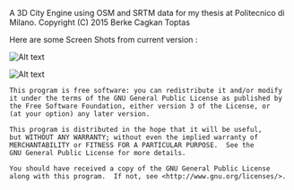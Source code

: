 A 3D City Engine using OSM and SRTM data for my thesis at Politecnico di Milano. 
Copyright (C) 2015  Berke Cagkan Toptas

Here are some Screen Shots from current version :

![Alt text](http://i.imgur.com/F8bAJ7G.png "Como City Side")

![Alt text](http://i.imgur.com/kFCI2Lr.jpg "Como Lake Side")

    This program is free software: you can redistribute it and/or modify
    it under the terms of the GNU General Public License as published by
    the Free Software Foundation, either version 3 of the License, or
    (at your option) any later version.

    This program is distributed in the hope that it will be useful,
    but WITHOUT ANY WARRANTY; without even the implied warranty of
    MERCHANTABILITY or FITNESS FOR A PARTICULAR PURPOSE.  See the
    GNU General Public License for more details.

    You should have received a copy of the GNU General Public License
    along with this program.  If not, see <http://www.gnu.org/licenses/>.